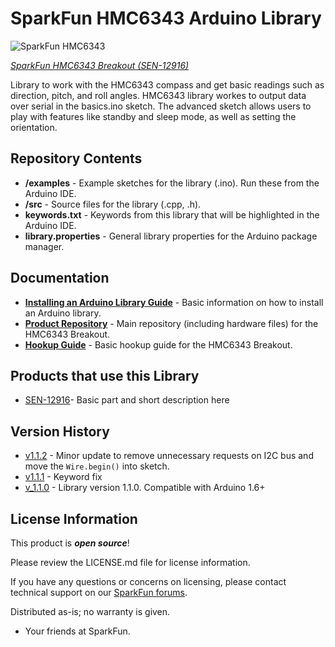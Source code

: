 SparkFun HMC6343 Arduino Library
========================================

![SparkFun HMC6343](https://cdn.sparkfun.com//assets/parts/9/8/2/8/12916-01.jpg)

[*SparkFun HMC6343 Breakout (SEN-12916)*](https://www.sparkfun.com/products/12916)

Library to work with the HMC6343 compass and get basic readings such as direction, pitch, and roll angles.
HMC6343 library workes to output data over serial in the basics.ino sketch. The advanced sketch allows users to play with features like standby and sleep mode, as well as setting the orientation.

Repository Contents
-------------------

* **/examples** - Example sketches for the library (.ino). Run these from the Arduino IDE. 
* **/src** - Source files for the library (.cpp, .h).
* **keywords.txt** - Keywords from this library that will be highlighted in the Arduino IDE. 
* **library.properties** - General library properties for the Arduino package manager. 

Documentation
--------------

* **[Installing an Arduino Library Guide](https://learn.sparkfun.com/tutorials/installing-an-arduino-library)** - Basic information on how to install an Arduino library.
* **[Product Repository](https://github.com/sparkfun/HMC6343_Breakout)** - Main repository (including hardware files) for the HMC6343 Breakout.
* **[Hookup Guide](https://learn.sparkfun.com/tutorials/hmc6343-3-axis-compass-hookup-guide)** - Basic hookup guide for the HMC6343 Breakout.

Products that use this Library 
---------------------------------

* [SEN-12916](https://www.sparkfun.com/products/12916)- Basic part and short description here

Version History
---------------

* [v1.1.2](https://github.com/sparkfun/HMC6343_Breakout/tree/v1.1.2) - Minor update to remove unnecessary requests on I2C bus and move the `Wire.begin()` into sketch.
* [v1.1.1](https://github.com/sparkfun/HMC6343_Breakout/tree/v1.1.1) - Keyword fix 
* [v_1.1.0](https://github.com/sparkfun/HMC6343_Breakout/tree/v_1.1.0) - Library version 1.1.0. Compatible with Arduino 1.6+ 

License Information
-------------------

This product is _**open source**_! 

Please review the LICENSE.md file for license information. 

If you have any questions or concerns on licensing, please contact technical support on our [SparkFun forums](https://forum.sparkfun.com/viewforum.php?f=152).

Distributed as-is; no warranty is given.

- Your friends at SparkFun.

